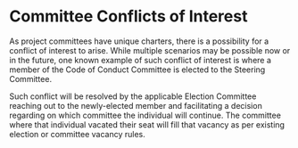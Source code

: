 # Committee Conflicts of Interest

As project committees have unique charters, there is a possibility
for a conflict of interest to arise. While multiple scenarios may
be possible now or in the future, one known example of such conflict
of interest is where a member of the Code of Conduct Committee is
elected to the Steering Committee.

Such conflict will be resolved by the applicable Election Committee
reaching out to the newly-elected member and facilitating a decision
regarding on which committee the individual will continue. The
committee where that individual vacated their seat will fill that
vacancy as per existing election or committee vacancy rules.
